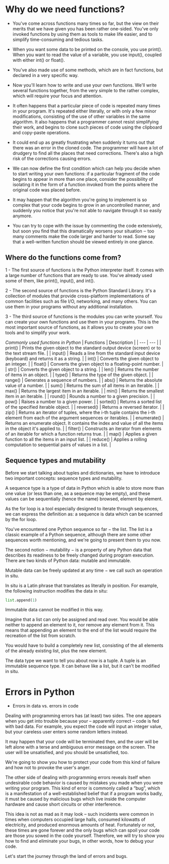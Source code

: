 # Why do we need functions?

- You've come across functions many times so far, but the view on their merits that we have given you has been rather one-sided. You've only invoked functions by using them as tools to make life easier, and to simplify time-consuming and tedious tasks.

- When you want some data to be printed on the console, you use print(). When you want to read the value of a variable, you use input(), coupled with either int() or float().

- You've also made use of some methods, which are in fact functions, but declared in a very specific way.

- Now you'll learn how to write and use your own functions. We'll write several functions together, from the very simple to the rather complex, which will require your focus and attention.

- It often happens that a particular piece of code is repeated many times in your program. It's repeated either literally, or with only a few minor modifications, consisting of the use of other variables in the same algorithm. It also happens that a programmer cannot resist simplifying their work, and begins to clone such pieces of code using the clipboard and copy-paste operations.

- It could end up as greatly frustrating when suddenly it turns out that there was an error in the cloned code. The programmer will have a lot of drudgery to find all the places that need corrections. There's also a high risk of the corrections causing errors.

- We can now define the first condition which can help you decide when to start writing your own functions: if a particular fragment of the code begins to appear in more than one place, consider the possibility of isolating it in the form of a function invoked from the points where the original code was placed before.

- It may happen that the algorithm you're going to implement is so complex that your code begins to grow in an uncontrolled manner, and suddenly you notice that you're not able to navigate through it so easily anymore.

- You can try to cope with the issue by commenting the code extensively, but soon you find that this dramatically worsens your situation ‒ too many comments make the code larger and harder to read. Some say that a well-written function should be viewed entirely in one glance.

## Where do the functions come from?
1 - The first source of functions is the Python interpreter itself. It comes with a large number of functions that are ready to use. You've already used some of them, like print(), input(), and int().

2 - The second source of functions is the Python Standard Library. It's a collection of modules that provide cross-platform implementations of common facilities such as file I/O, networking, and many others. You can use them in your programs without any additional installation.

3 - The third source of functions is the modules you can write yourself. You can create your own functions and use them in your programs. This is the most important source of functions, as it allows you to create your own tools and to simplify your work.

_Commonly used functions in Python_
| Functions | Description |
| --- | --- |
| print() | Prints the given object to the standard output device (screen) or to the text stream file. |
| input() | Reads a line from the standard input device (keyboard) and returns it as a string. |
| int() | Converts the given object to an integer. |
| float() | Converts the given object to a floating-point number. |
| str() | Converts the given object to a string. |
| len() | Returns the number of items in an object. |
| type() | Returns the type of the given object. |
| range() | Generates a sequence of numbers. |
| abs() | Returns the absolute value of a number. |
| sum() | Returns the sum of all items in an iterable. |
| max() | Returns the largest item in an iterable. |
| min() | Returns the smallest item in an iterable. |
| round() | Rounds a number to a given precision. |
| pow() | Raises a number to a given power. |
| sorted() | Returns a sorted list of the specified iterable object. |
| reversed() | Returns a reversed iterator. |
| zip() | Returns an iterator of tuples, where the i-th tuple contains the i-th element from each of the argument sequences or iterables. |
| enumerate() | Returns an enumerate object. It contains the index and value of all the items in the object it's applied to. |
| filter() | Constructs an iterator from elements of an iterable for which a function returns true. |
| map() | Applies a given function to all the items in an input list. |
| reduce() | Applies a rolling computation to sequential pairs of values in a list. |


## Sequence types and mutability
Before we start talking about tuples and dictionaries, we have to introduce two important concepts: sequence types and mutability.

A sequence type is a type of data in Python which is able to store more than one value (or less than one, as a sequence may be empty), and these values can be sequentially (hence the name) browsed, element by element.

As the for loop is a tool especially designed to iterate through sequences, we can express the definition as: a sequence is data which can be scanned by the for loop.

You've encountered one Python sequence so far − the list. The list is a classic example of a Python sequence, although there are some other sequences worth mentioning, and we're going to present them to you now.

The second notion − mutability − is a property of any Python data that describes its readiness to be freely changed during program execution. There are two kinds of Python data: mutable and immutable.

Mutable data can be freely updated at any time − we call such an operation in situ.

In situ is a Latin phrase that translates as literally in position. For example, the following instruction modifies the data in situ:
  
  ```python
  list.append(1)
  ```

Immutable data cannot be modified in this way.

Imagine that a list can only be assigned and read over. You would be able neither to append an element to it, nor remove any element from it. This means that appending an element to the end of the list would require the recreation of the list from scratch.

You would have to build a completely new list, consisting of the all elements of the already existing list, plus the new element.

The data type we want to tell you about now is a tuple. A tuple is an immutable sequence type. It can behave like a list, but it can't be modified in situ.


# Errors in Python

- Errors in data vs. errors in code

Dealing with programming errors has (at least) two sides. The one appears when you get into trouble because your – apparently correct – code is fed with bad data. For example, you expect the code will input an integer value, but your careless user enters some random letters instead.

It may happen that your code will be terminated then, and the user will be left alone with a terse and ambiguous error message on the screen. The user will be unsatisfied, and you should be unsatisfied, too.

We're going to show you how to protect your code from this kind of failure and how not to provoke the user's anger.

The other side of dealing with programming errors reveals itself when undesirable code behavior is caused by mistakes you made when you were writing your program. This kind of error is commonly called a “bug”, which is a manifestation of a well-established belief that if a program works badly, it must be caused by malicious bugs which live inside the computer hardware and cause short circuits or other interference.

This idea is not as mad as it may look – such incidents were common in times when computers occupied large halls, consumed kilowatts of electricity, and produced enormous amounts of heat. Fortunately or not, these times are gone forever and the only bugs which can spoil your code are those you sowed in the code yourself. Therefore, we will try to show you how to find and eliminate your bugs, in other words, how to debug your code.

Let's start the journey through the land of errors and bugs.